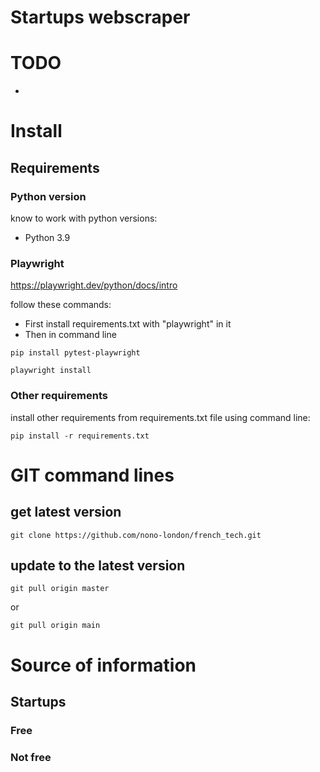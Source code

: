 Startups webscraper
==

# TODO
* 

# Install
## Requirements
### Python version
know to work with python versions:
* Python 3.9

### Playwright

https://playwright.dev/python/docs/intro

follow these commands:

* First install requirements.txt with "playwright" in it
* Then in command line

```
pip install pytest-playwright
```

```
playwright install
```

### Other requirements

install other requirements from requirements.txt file using command line:

```
pip install -r requirements.txt
```
# GIT command lines
## get latest version
```
git clone https://github.com/nono-london/french_tech.git
```
## update to the latest version
```
git pull origin master
```
or
```
git pull origin main
```
# Source of information

## Startups

### Free

### Not free
